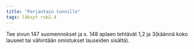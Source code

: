 ```yaml
---
title: "Perjantain tunnille"
tags: läksyt rub2.4
---
```


Tee sivun 147 suomennokset ja s. 148 aplaen tehtävät 1,2 ja 3(käännä koko lauseet tai vähintään omistukset lauseiden sisältä).